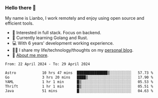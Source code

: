 ### Hello there 👋

My name is Lianbo, I work remotely and enjoy using open source and efficient tools.

- 🔭 Interested in full stack. Focus on backend.
- 🌱 Currently learning Golang and Rust.
- 💻 With 6 years' development working experience.
- ✍🏻 I share my life/technology/thoughts on my [personal blog](https://godruoyi.com).
- 👒 [About me more](https://godruoyi.com/posts/About-godruoyi).

<!--START_SECTION:waka-->

```txt
From: 22 April 2024 - To: 29 April 2024

Astro            10 hrs 47 mins  ██████████████▒░░░░░░░░░░   57.73 %
Go               3 hrs 20 mins   ████▒░░░░░░░░░░░░░░░░░░░░   17.90 %
YAML             1 hr 1 min      █▒░░░░░░░░░░░░░░░░░░░░░░░   05.53 %
Thrift           1 hr 1 min      █▒░░░░░░░░░░░░░░░░░░░░░░░   05.51 %
Java             51 mins         █░░░░░░░░░░░░░░░░░░░░░░░░   04.63 %
```

<!--END_SECTION:waka-->
